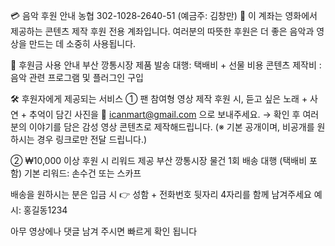 
💳 음악 후원 안내
농협 302-1028-2640-51 (예금주: 김창만)
📌 이 계좌는 영화에서 제공하는 콘텐츠 제작 후원 전용 계좌입니다.
여러분의 따뜻한 후원은 더 좋은 음악과 영상을 만드는 데 소중히 사용됩니다.

💝 후원금 사용 안내
부산 깡통시장 제품 발송 대행: 택배비 + 선물 비용
콘텐츠 제작비 : 음악 관련 프로그램 및 플러그인 구입

🛠 후원자에게 제공되는 서비스
① 팬 참여형 영상 제작
후원 시,
듣고 싶은 노래 + 사연 + 추억이 담긴 사진을  📩 icanmart@gmail.com 으로 보내주세요.
 → 확인 후 여러분의 이야기를 담은 감성 영상 콘텐츠로 제작해드립니다.
(※ 기본 공개이며, 비공개를 원하시는 경우 링크로만 전달 드립니다.)

② ₩10,000 이상 후원 시 리워드 제공
부산 깡통시장 물건 1회 배송 대행 (택배비 포함)
기본 리워드: 손수건 또는 스카프

배송을 원하시는 분은 입금 시
👉 성함 + 전화번호 뒷자리 4자리를 함께 남겨주세요
예시: 홍길동1234

아무 영상에나 댓글 남겨 주시면 빠르게 확인 됩니다